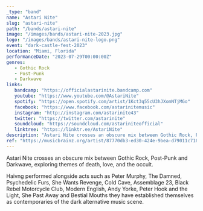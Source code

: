 ```yaml
---
_type: "band"
name: "Astari Nite"
slug: "astari-nite"
path: "/bands/astari-nite"
image: "/images/bands/astari-nite-2023.jpg"
logo: "/images/bands/astari-nite-logo.png"
event: "dark-castle-fest-2023"
location: "Miami, Florida"
performanceDate: "2023-07-29T00:00:00Z"
genres:
   - Gothic Rock
   - Post-Punk
   - Darkwave
links:
   bandcamp: "https://officialastarinite.bandcamp.com"
   youtube: "https://www.youtube.com/@AstariNite"
   spotify: "https://open.spotify.com/artist/1Kct3q55cU3hJXomNTjMGo"
   facebook: "https://www.facebook.com/astarinitemusic"
   instagram: "http://instagram.com/astarinite43"
   twitter: "https://twitter.com/astarinite"
   soundcloud: "https://soundcloud.com/astariniteofficial"
   linktree: "https://linktr.ee/AstariNite"
description: "Astari Nite crosses an obscure mix between Gothic Rock, Post-Punk and Darkwave, exploring themes of death, love, and the occult."
ref: "https://musicbrainz.org/artist/87770db3-ed30-424e-9bea-d79011c7189e"
---
```


Astari Nite crosses an obscure mix between Gothic Rock, Post-Punk and Darkwave, exploring themes of death, love, and the occult.



Haivng performed alongside acts such as Peter Murphy, The Damned, Psychedelic Furs, She Wants Revenge, Cold Cave, Assemblage 23, Black Rebel Motorcycle Club, Modern English, Andy Yorke, Peter Hook and the Light, She Past Away and Bestial Mouths they have established themselves as contemporaries of the dark alternative music scene.
